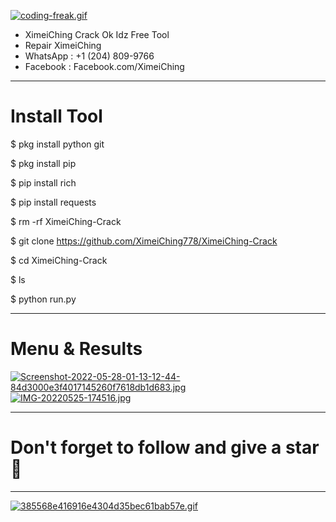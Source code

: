 [![coding-freak.gif](https://i.postimg.cc/GpDyFfn9/coding-freak.gif)](https://postimg.cc/4KJyZBdT)

- XimeiChing Crack Ok Idz Free Tool
- Repair XimeiChing
- WhatsApp : +1 (204) 809-9766
- Facebook : Facebook.com/XimeiChing

-----

# Install Tool

$ pkg install python git 

$ pkg install pip

$ pip install rich

$ pip install requests

$ rm -rf XimeiChing-Crack

$ git clone https://github.com/XimeiChing778/XimeiChing-Crack

$ cd XimeiChing-Crack

$ ls

$ python run.py

-----

# Menu & Results

[![Screenshot-2022-05-28-01-13-12-44-84d3000e3f4017145260f7618db1d683.jpg](https://i.postimg.cc/8z5d6wCr/Screenshot-2022-05-28-01-13-12-44-84d3000e3f4017145260f7618db1d683.jpg)](https://postimg.cc/N53rh6mg)
[![IMG-20220525-174516.jpg](https://i.postimg.cc/VN4cVf8h/IMG-20220525-174516.jpg)](https://postimg.cc/HJJKJCj0)

-----

# Don't forget to follow and give a star 🌟
-----
[![385568e416916e4304d35bec61bab57e.gif](https://i.postimg.cc/Z5HdVNWz/385568e416916e4304d35bec61bab57e.gif)](https://postimg.cc/4YKy3mvW)
